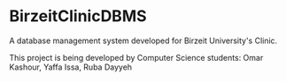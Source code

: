 # BirzeitClinicDBMS

A database management system developed for Birzeit University's Clinic.

This project is being developed by Computer Science students: Omar Kashour, Yaffa Issa, Ruba Dayyeh
